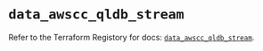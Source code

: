 # `data_awscc_qldb_stream`

Refer to the Terraform Registory for docs: [`data_awscc_qldb_stream`](https://registry.terraform.io/providers/hashicorp/awscc/0.70.0/docs/data-sources/qldb_stream).
